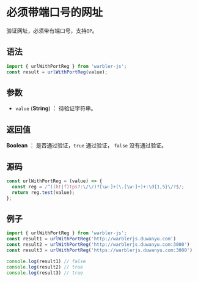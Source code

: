 <!--
 * @Author: 一尾流莺
 * @Description:必须带端口号的网址
 * @Date: 2021-09-13 18:18:23
 * @LastEditTime: 2021-10-14 09:43:40
 * @FilePath: \warblerjs-guide\docs\guide\form\urlWithPortReg.md
-->

# 必须带端口号的网址

验证网址，必须带有端口号，支持`IP`。

## 语法

```js
import { urlWithPortReg } from 'warbler-js';
const result = urlWithPortReg(value);
```

## 参数

- `value` (**String**) ： 待验证字符串。

## 返回值

**Boolean** ： 是否通过验证，`true` 通过验证， `false` 没有通过验证。

## 源码

```js
const urlWithPortReg = (value) => {
  const reg = /^((ht|f)tps?:\/\/)?[\w-]+(\.[\w-]+)+:\d{1,5}\/?$/;
  return reg.test(value);
};
```

## 例子

```js
import { urlWithPortReg } from 'warbler-js';
const result1 = urlWithPortReg('http://warblerjs.duwanyu.com')
const result2 = urlWithPortReg('http://warblerjs.duwanyu.com:3000')
const result3 = urlWithPortReg('https://warblerjs.duwanyu.com:3000')

console.log(result1) // false
console.log(result2) // true
console.log(result3) // true
```
